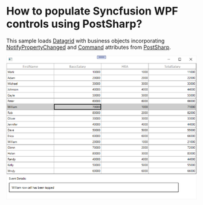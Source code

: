 # How to populate Syncfusion WPF controls using PostSharp?

This sample loads [Datagrid](https://help.syncfusion.com/wpf/datagrid/getting-started) with business objects incorporating [NotifyPropertyChanged](https://doc.postsharp.net/inotifypropertychanged-add) and [Command](https://doc.postsharp.net/command) attributes from [PostSharp](https://doc.postsharp.net/).

![Syncfusion Datagrid with PostSharp](Images/Output.png)
